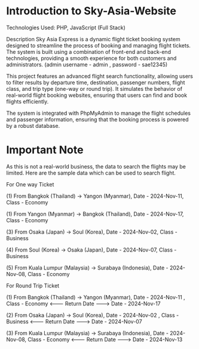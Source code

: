 # Introduction to Sky-Asia-Website
Technologies Used: PHP, JavaScript (Full Stack)

Description
Sky Asia Express is a dynamic flight ticket booking system designed to streamline the process of booking and managing flight tickets. The system is built using a combination of front-end and back-end technologies, providing a smooth experience for both customers and administrators. (admin username - admin , password - sae12345)

This project features an advanced flight search functionality, allowing users to filter results by departure time, destination, passenger numbers, flight class, and trip type (one-way or round trip). It simulates the behavior of real-world flight booking websites, ensuring that users can find and book flights efficiently.

The system is integrated with PhpMyAdmin to manage the flight schedules and passenger information, ensuring that the booking process is powered by a robust database.

# Important Note
As this is not a real-world business, the data to search the flights may be limited. 
Here are the sample data which can be used to search flight.

For One way Ticket

(1) From Bangkok (Thailand) -> Yangon (Myanmar), Date - 2024-Nov-11, Class - Economy

(1) From Yangon (Myanmar) -> Bangkok (Thailand), Date - 2024-Nov-17, Class - Economy

(3) From Osaka (Japan) -> Soul (Korea), Date - 2024-Nov-02, Class - Business

(4) From  Soul (Korea) -> Osaka (Japan), Date - 2024-Nov-07, Class - Business

(5) From Kuala Lumpur (Malaysia) -> Surabaya (Indonesia), Date - 2024-Nov-08, Class - Economy

For Round Trip Ticket

(1) From Bangkok (Thailand) -> Yangon (Myanmar), Date - 2024-Nov-11 , Class - Economy
    <--- Return Date ---> Date - 2024-Nov-17

(2) From Osaka (Japan) -> Soul (Korea), Date - 2024-Nov-02 , Class - Business
    <--- Return Date ---> Date - 2024-Nov-07
    
(3) From Kuala Lumpur (Malaysia) -> Surabaya (Indonesia), Date - 2024-Nov-08, Class - Economy
    <--- Return Date ---> Date - 2024-Nov-13





